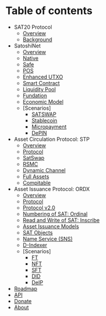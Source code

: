 # Table of contents

* SAT20 Protocol
  * [Overview](readme.md)
  * [Background](why.md)
* SatoshiNet
  * [Overview](satoshinet/readme.md)
  * [Native](satoshinet/native.md)
  * [Safe](satoshinet/safety.md)
  * [POS](satoshinet/pos.md)
  * [Enhanced UTXO](satoshinet/enUTXO.md)
  * [Smart Contract](satoshinet/CA.md)
  * [Liquidity Pool](satoshinet/liquid.md)
  * [Fundation](satoshinet/fundation.md)
  * [Economic Model](satoshinet/ecoModel.md)
  * [Scenarios]
    * [SATSWAP](satoshinet/cases/satswap.md)
    * [Stablecoin](satoshinet/cases/stablecoin.md)
    * [Micropayment](satoshinet/cases/MP.md)
    * [DePIN](satoshinet/cases/DePIN.md)
* Asset Circulation Protocol: STP
  * [Overview](circulation/readme.md)
  * [Protocol](circulation/protocol.md)
  * [SatSwap](circulation/satswap.md)
  * [RSMC](circulation/rsmc.md)
  * [Dynamic Channel](circulation/dynamicChannel.md)
  * [Full Assets](circulation/fullAssets.md)
  * [Compitable](circulation/compatible.md)
* Asset Issuance Protocol: ORDX
  * [Overview](issuance/readme.md)
  * [Protocol](issuance/protocol.md)
  * [Protocol v2.0](issuance/protocolv2.md)
  * [Numbering of SAT: Ordinal](issuance/ordinal.md)
  * [Read and Write of SAT: Inscribe](issuance/inscribe.md)
  * [Asset Issuance Models](issuance/model.md)
  * [SAT Objects](issuance/sob.md)
  * [Name Service (SNS)](issuance/SNS.md)
  * [D-Indexer](issuance/d-indexer.md)
  * [Scenarios]
    * [FT](issuance/cases/FT.md)
    * [NFT](issuance/cases/NFT.md)
    * [SFT](issuance/cases/SFT.md)
    * [DID](issuance/cases/DID.md)
    * [DeIP](issuance/cases/DeIP.md)
* [Roadmap](roadmap.md)
* [API](https://apiprd.ordx.space/mainnet/swagger/index.html)
* [Donate](donate.md)
* [About](about.md)
